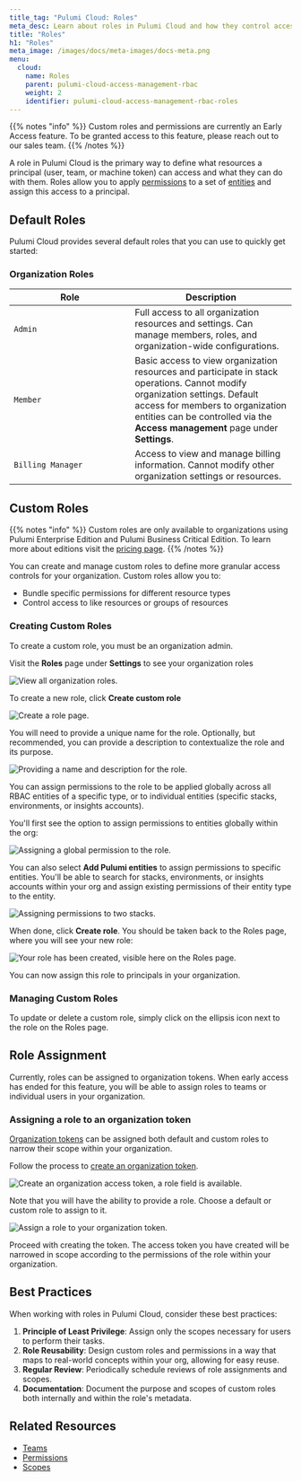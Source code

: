 ```yaml
---
title_tag: "Pulumi Cloud: Roles"
meta_desc: Learn about roles in Pulumi Cloud and how they control access to resources
title: "Roles"
h1: "Roles"
meta_image: /images/docs/meta-images/docs-meta.png
menu:
  cloud:
    name: Roles
    parent: pulumi-cloud-access-management-rbac
    weight: 2
    identifier: pulumi-cloud-access-management-rbac-roles
---
```


{{% notes "info" %}}
Custom roles and permissions are currently an Early Access feature. To be granted access to this feature, please reach out to our sales team.
{{% /notes %}}

A role in Pulumi Cloud is the primary way to define what resources a principal (user, team, or machine token) can access and what they can do with them. Roles allow you to apply [permissions](../permissions) to a set of [entities](../permissions#entities) and assign this access to a principal.

## Default Roles

Pulumi Cloud provides several default roles that you can use to quickly get started:

### Organization Roles

| <div style="width: 200px;">Role</div>| Description |
|------|-------------|
| `Admin` | Full access to all organization resources and settings. Can manage members, roles, and organization-wide configurations.</div> |
| `Member` | Basic access to view organization resources and participate in stack operations. Cannot modify organization settings. Default access for members to organization entities can be controlled via the **Access management** page under **Settings**.</div> |
| `Billing Manager` | Access to view and manage billing information. Cannot modify other organization settings or resources.</div> |

## Custom Roles

{{% notes "info" %}}
Custom roles are only available to organizations using Pulumi Enterprise Edition and Pulumi Business Critical Edition.
To learn more about editions visit the [pricing page](/pricing/).
{{% /notes %}}

You can create and manage custom roles to define more granular access controls for your organization. Custom roles allow you to:

- Bundle specific permissions for different resource types
- Control access to like resources or groups of resources

### Creating Custom Roles

To create a custom role, you must be an organization admin.

Visit the **Roles** page under **Settings** to see your organization roles

![View all organization roles](/docs/pulumi-cloud/access-management/rbac/1-create-role.png).

To create a new role, click **Create custom role**

![Create a role page](/docs/pulumi-cloud/access-management/rbac/2-create-role.png).

You will need to provide a unique name for the role. Optionally, but recommended, you can provide a description to contextualize the role and its purpose.

![Providing a name and description for the role](/docs/pulumi-cloud/access-management/rbac/3-create-role.png).

You can assign permissions to the role to be applied globally across all RBAC entities of a specific type, or to individual entities (specific stacks, environments, or insights accounts).

You'll first see the option to assign permissions to entities globally within the org:

![Assigning a global permission to the role](/docs/pulumi-cloud/access-management/rbac/4-create-role.png).

You can also select **Add Pulumi entities** to assign permissions to specific entities. You'll be able to search for stacks, environments, or insights accounts within your org and assign existing permissions of their entity type to the entity.

![Assigning permissions to two stacks](/docs/pulumi-cloud/access-management/rbac/5-create-role.png).

When done, click **Create role**. You should be taken back to the Roles page, where you will see your new role:

![Your role has been created, visible here on the Roles page](/docs/pulumi-cloud/access-management/rbac/6-create-role.png).

You can now assign this role to principals in your organization.

### Managing Custom Roles

To update or delete a custom role, simply click on the ellipsis icon next to the role on the Roles page.

## Role Assignment

Currently, roles can be assigned to organization tokens. When early access has ended for this feature, you will be able to assign roles to teams or individual users in your organization.

### Assigning a role to an organization token

[Organization tokens](/docs/pulumi-cloud/access-management/access-tokens/#organization-access-tokens) can be assigned both default and custom roles to narrow their scope within your organization.

Follow the process to [create an organization token](/docs/pulumi-cloud/access-management/access-tokens/#creating-an-organization-access-token).

![Create an organization access token, a role field is available](/docs/pulumi-cloud/access-management/rbac/1-create-token-role.png).

Note that you will have the ability to provide a role. Choose a default or custom role to assign to it.

![Assign a role to your organization token](/docs/pulumi-cloud/access-management/rbac/2-create-token-role.png).

Proceed with creating the token. The access token you have created will be narrowed in scope according to the permissions of the role within your organization.

## Best Practices

When working with roles in Pulumi Cloud, consider these best practices:

1. **Principle of Least Privilege**: Assign only the scopes necessary for users to perform their tasks.
2. **Role Reusability**: Design custom roles and permissions in a way that maps to real-world concepts within your org, allowing for easy reuse.
3. **Regular Review**: Periodically schedule reviews of role assignments and scopes.
4. **Documentation**: Document the purpose and scopes of custom roles both internally and within the role's metadata.

## Related Resources

- [Teams](/docs/pulumi-cloud/access-management/rbac/teams)
- [Permissions](/docs/pulumi-cloud/access-management/rbac/permissions)
- [Scopes](/docs/pulumi-cloud/access-management/rbac/scopes)

